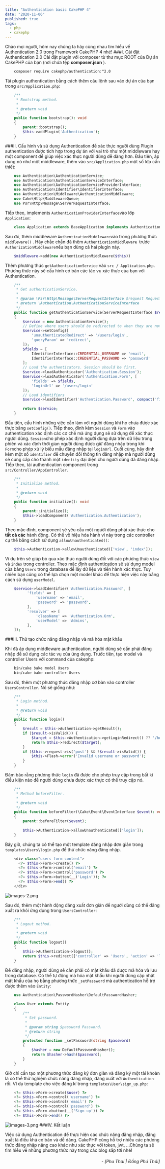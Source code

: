 ```yaml
---
title: "Authentication basic CakePHP 4"
date: "2020-11-06"
published: true
tags:
  - php
  - cakephp
---
```


Chào mọi người, hôm nay chúng ta hãy cùng nhau tìm hiểu về Authentication 2.0 trong Framework CakePHP 4 nhé!
###I. Cài đặt Authentication 2.0
Cài đặt plugin với composer từ thư mục ROOT của Dự án CakePHP của bạn (nơi chứa tệp **composer.json** ).
```bash
    composer require cakephp/authentication:^2.0
```
Tải plugin authentication bằng cách thêm câu lệnh sau vào dự án của bạn trong `src/Application.php`:
```php
    /**
     * Bootstrap method.
     *
     * @return void
     */
    public function bootstrap(): void
    {
        parent::bootstrap();
        $this->addPlugin('Authentication');
    }
```
###II. Cấu hình và sử dụng Authentication để xác thực người dùng
Plugin authentication được tích hợp trong dự án với vai trò như một middleware hay một component để giúp việc xác thực người dùng dễ dàng hơn. Đầu tiên, áp dụng nó như một middleware, thêm vào `src/Application.php` một số lớp cần thiết:
```php
    use Authentication\AuthenticationService;
    use Authentication\AuthenticationServiceInterface;
    use Authentication\AuthenticationServiceProviderInterface;
    use Authentication\Identifier\IdentifierInterface;
    use Authentication\Middleware\AuthenticationMiddleware;
    use Cake\Http\MiddlewareQueue;
    use Psr\Http\Message\ServerRequestInterface;
```
Tiếp theo, implements `AuthenticationProviderInterface`vào lớp `Application`:
```php
    class Application extends BaseApplication implements AuthenticationServiceProviderInterface
```
Sau đó, thêm middleware `AuthenticationMiddleware`vào trong phương thức `middleware()` . Hãy chắc chắn đã thêm `AuthenticationMiddleware `trước `AuthorizationMiddleware`nếu bạn dùng cả hai plugin này.
```php
    $middleware->add(new AuthenticationMiddleware($this))
```
Thêm phương thức `getAuthenticationService` vào `src / Application.php`.  Phương thức này sẽ cấu hình cơ bản các tác vụ xác thực của bạn với Authentication.
```php
    /**
     * Get authenticationService.
     *
     * @param \Psr\Http\Message\ServerRequestInterface $request Request.
     * @return \Authentication\AuthenticationServiceInterface
     */
    public function getAuthenticationService(ServerRequestInterface $request): AuthenticationServiceInterface
    {
        $service = new AuthenticationService();
        // Define where users should be redirected to when they are not authenticated
        $service->setConfig([
            'unauthenticatedRedirect' => '/users/login',
            'queryParam' => 'redirect',
        ]);
        $fields = [
            IdentifierInterface::CREDENTIAL_USERNAME => 'email',
            IdentifierInterface::CREDENTIAL_PASSWORD => 'password'
        ];
        // Load the authenticators. Session should be first.
        $service->loadAuthenticator('Authentication.Session');
        $service->loadAuthenticator('Authentication.Form', [
            'fields' => $fields,
            'loginUrl' => '/users/login'
        ]);
        // Load identifiers
        $service->loadIdentifier('Authentication.Password', compact('fields'));
    
        return $service;
    }
```
Đầu tiên, cấu hình những việc cần làm với người dùng khi họ chưa được xác thực bằng `setConfig()`. Tiếp theo, đính kèm `Session` và  `Form` vào authentication  xác định các cơ chế mà ứng dụng sẽ sử dụng để xác thực người dùng. `Session`cho phép xác định người dùng dựa trên dữ liệu trong phiên và xác định thời gian người dùng được giữ đăng nhập trong khi `Form`cho phép xử lý biểu mẫu đăng nhập tại `loginUrl`. Cuối cùng, hãy đính kèm một số `identifier` để chuyển đổi thông tin đăng nhập mà người dùng sẽ cung cấp cho thành một `identity` đại diện cho người dùng đã đăng nhập.
Tiếp theo, tải authentication component trong `src/Controller/AppController`.
```php
    /**
     * Initialize method.
     * 
     * @return void
     */
    public function initialize(): void
    {
        parent::initialize();
        $this->loadComponent('Authentication.Authentication');
    }
```
Theo mặc định, component sẽ yêu cầu một người dùng phải xác thực cho **tất cả các** hành động. Có thể vô hiệu hóa hành vi này trong các controller cụ thể bằng cách sử dụng `allowUnauthenticated()`:
```php
    $this->Authentication->allowUnauthenticated(['view', 'index']);
```
Ví dụ trên sẽ giúp bỏ qua xác thực người dùng đối với các phương thức `view` và `index` trong controller.
Theo mặc định authentication sẽ sử dụng model của bảng `Users` trong database để lấy dữ liệu và tiến hành xác thực. Tuy nhiên bạn cũng có thể lựa chọn một model khác để thực hiện việc này bằng cách sử dụng `userModel`.
```php
    $service->loadIdentifier('Authentication.Password', [  
          'fields' => [  
		      'username' => 'email',  
		      'password' => 'password',  
		  ],  
          'resolver' => [  
	          'className' => 'Authentication.Orm',  
	          'userModel' => 'Admins',  
          ],  
    ]);
```   
###III. Thử tạo chức năng đăng nhập và mã hóa mật khẩu

Khi đã áp dụng middleware authentication, người dùng sẽ cần phải đăng nhập để sử dụng các tác vụ của ứng dụng. Trước tiên, tạo model và controller Users với command của cakephp:
```bash
    bin/cake bake model Users 
    bin/cake bake controller Users
```
Sau đó, thêm một phương thức đăng nhập cơ bản vào controller `UsersController`. Nó sẽ giống như:
```php
    /**
     * Login method.
     *
     * @return void
     */
    public function login()
    {
        $result = $this->Authentication->getResult();
        if ($result->isValid()) {
            $target = $this->Authentication->getLoginRedirect() ?? '/home';
            return $this->redirect($target);
        }
        if ($this->request->is('post') && !$result->isValid()) {
            $this->Flash->error('Invalid username or password');
        }
    }
```
Đảm bảo rằng phương thức `login` đã được cho phép truy cập trong bất kì điều kiện nào để người dùng chưa được xác thực có thể truy cập nó.
```php
    /**
     * Method beforeFilter.
     *
     * @return void
     */
    public function beforeFilter(\Cake\Event\EventInterface $event): void
    {
        parent::beforeFilter($event);
    
        $this->Authentication->allowUnauthenticated(['login']);
    }
```
Bây giờ, chúng ta có thể tạo một template đăng nhập đơn giản trong `templates\Users\login.php` để thử chức năng đăng nhập.
```php
    <div class="users form content">
	  <?= $this->Form->create() ?>
	  <?= $this->Form->control('email') ?>
      <?= $this->Form->control('password') ?>
      <?= $this->Form->button(__('Login')); ?>
      <?= $this->Form->end() ?>
    </div>
```   
   ![images-2.png](authentication-cakephp-4/images-2.png)
   
Sau đó, thêm một hành động đăng xuất đơn giản để người dùng có thể đăng xuất ra khỏi ứng dụng trong `UsersController`:
```php
    /**
     * Logout method.
     *
     * @return void
     */
    public function logout()
    {
        $this->Authentication->logout();
        return $this->redirect(['controller' => 'Users', 'action' => 'login']);
    }
```    
Để đăng nhập, người dùng sẽ cần phải có mật khẩu đã được mã hóa và lưu trong database. Có thể tự động mã hóa mật khẩu khi người dùng cập nhật mật khẩu của họ bằng phương thức `_setPassword` mà authentication hỗ trợ được thêm vào `Entity`:
```php
    use Authentication\PasswordHasher\DefaultPasswordHasher;
    
    class User extends Entity
    {
        /**
         * Set password.
         *
         * @param string $password Password.
         * @return string
         */
        protected function _setPassword(string $password)
        {
            $hasher = new DefaultPasswordHasher();
            return $hasher->hash($password);
        }
    }
```    
Giờ chỉ cần tạo một phương thức đăng ký đơn giản và đăng ký một tài khoản là có thể thử nghiệm chức năng đăng nhập, đăng xuất với `Authentication` rồi. 
Ví dụ template cho việc đăng kí trong `templates\User\sign_up.php`:
```php
    <?= $this->Form->create($user) ?>
    <?= $this->Form->control('username') ?>
    <?= $this->Form->control('email') ?>
    <?= $this->Form->control('password') ?>
    <?= $this->Form->button(__('Sign up')) ?>
    <?= $this->Form->end() ?>
```   
   ![images-3.png](authentication-cakephp-4/images-3.png)
###IV. Kết luận

Việc sử dụng Authentication để thực hiện các chức năng đăng nhập, đăng xuất là điều khá cơ bản và dễ dàng. CakePHP cũng hỗ trợ nhiều các phương thức đăng nhập nâng cao khác như xác thực với token, jwt, ...Chúng ta sẽ tìm hiểu về những phương thức này trong các blog sắp tới nhé!

######                    *<div style="text-align: right"> - [Phu Thai | Đồng Phú Thái] </div>*